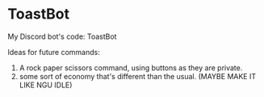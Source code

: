 # ToastBot
My Discord bot's code: ToastBot

Ideas for future commands:

1. A rock paper scissors command, using buttons as they are private. 
2. some sort of economy that's different than the usual. (MAYBE MAKE IT LIKE NGU IDLE)
